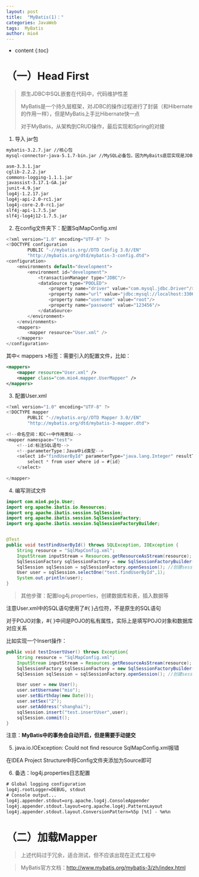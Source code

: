```yaml
---
layout: post
title:  "MyBatis(1)："
categories: JavaWeb
tags:  MyBatis
author: mio4
---
```


* content
{:toc}










# （一）Head First

> 原生JDBC中SQL嵌套在代码中，代码维护性差
>
> MyBatis是一个持久层框架，对JDBC的操作过程进行了封装（和Hibernate的作用一样），但是MyBatis上手比Hibernate快一点
>
> 对于MyBatis，从架构到CRUD操作，最后实现和Spring的对接

1. 导入 jar包

```xml
mybatis-3.2.7.jar //核心包
mysql-connector-java-5.1.7-bin.jar //MySQL必备包，因为MyBaits底层实现是JDBC

asm-3.3.1.jar
cglib-2.2.2.jar
commons-logging-1.1.1.jar
javassist-3.17.1-GA.jar
junit-4.9.jar
log4j-1.2.17.jar
log4j-api-2.0-rc1.jar
log4j-core-2.0-rc1.jar
slf4j-api-1.7.5.jar
slf4j-log4j12-1.7.5.jar
```
2. 在config文件夹下：配置SqlMapConfig.xml

```java
<?xml version="1.0" encoding="UTF-8" ?>
<!DOCTYPE configuration
        PUBLIC "-//mybatis.org//DTD Config 3.0//EN"
        "http://mybatis.org/dtd/mybatis-3-config.dtd">
<configuration>
    <environments default="development">
        <environment id="development">
            <transactionManager type="JDBC"/>
            <dataSource type="POOLED">
                <property name="driver" value="com.mysql.jdbc.Driver"/>
                <property name="url" value="jdbc:mysql://localhost:3306/mybatis?characterEncoding=utf-8"/>
                <property name="username" value="root"/>
                <property name="password" value="123456"/>
            </dataSource>
        </environment>
    </environments>
    <mappers>
        <mapper resource="User.xml" />
    </mappers>
</configuration>
```

其中< mappers >标签：需要引入的配置文件，比如：

```xml
<mappers>
    <mapper resource="User.xml" />
    <mapper class="com.mio4.mapper.UserMapper" />
</mappers>
```

3. 配置User.xml

```java
<?xml version="1.0" encoding="UTF-8" ?>
<!DOCTYPE mapper
        PUBLIC "-//mybatis.org//DTD Mapper 3.0//EN"
        "http://mybatis.org/dtd/mybatis-3-mapper.dtd">
        
<!--命名空间：和C++中作用类似-->
<mapper namespace="test"> 
    <!--id:标注SQL语句-->
    <!--parameterType：Java中id类型-->
    <select id="findUserById" parameterType="java.lang.Integer" resultType="com.mio4.pojo.User">
        select * from user where id = #{id}
    </select>
    
</mapper>
```

4. 编写测试文件

```java
import com.mio4.pojo.User;
import org.apache.ibatis.io.Resources;
import org.apache.ibatis.session.SqlSession;
import org.apache.ibatis.session.SqlSessionFactory;
import org.apache.ibatis.session.SqlSessionFactoryBuilder;


@Test
public void testFindUserById() throws SQLException, IOException {
    String resource = "SqlMapConfig.xml";
    InputStream inputStream = Resources.getResourceAsStream(resource); //读取配置文件
    SqlSessionFactory sqlSessionFactory = new SqlSessionFactoryBuilder().build(inputStream); //创建SessionFactory
    SqlSession sqlSession = sqlSessionFactory.openSession(); //创建session
    User user = sqlSession.selectOne("test.findUserById",1);
    System.out.println(user);
}
```

> 其他步骤：配置log4j.properties，创建数据库和表，插入数据等

注意User.xml中的SQL语句使用了#{ }占位符，不是原生的SQL语句

对于POJO对象，#{ }中间是POJO的私有属性，实际上是填写POJO对象和数据库对应关系

比如实现一个Insert操作：

```java
public void testInsertUser() throws Exception{
    String resource = "SqlMapConfig.xml";
    InputStream inputStream = Resources.getResourceAsStream(resource); //读取配置文件
    SqlSessionFactory sqlSessionFactory = new SqlSessionFactoryBuilder().build(inputStream); //创建SessionFactory
    SqlSession sqlSession = sqlSessionFactory.openSession(); //创建session

    User user = new User();
    user.setUsername("mio");
    user.setBirthday(new Date());
    user.setSex("2");
    user.setAddress("shanghai");
    sqlSession.insert("test.insertUser",user);
    sqlSession.commit();
}
```

注意：**MyBatis中的事务会自动开启，但是需要手动提交**



5. java.io.IOException: Could not find resource SqlMapConfig.xml报错

在IDEA Project Structure中将Config文件夹添加为Source即可

6. 备选：log4j.properties日志配置

```xml
# Global logging configuration
log4j.rootLogger=DEBUG, stdout
# Console output...
log4j.appender.stdout=org.apache.log4j.ConsoleAppender
log4j.appender.stdout.layout=org.apache.log4j.PatternLayout
log4j.appender.stdout.layout.ConversionPattern=%5p [%t] - %m%n
```

# （二）加载Mapper

> 上述代码过于冗余，适合测试，但不应该出现在正式工程中















> MyBatis官方文档：http://www.mybatis.org/mybatis-3/zh/index.html







